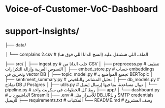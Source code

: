 # Voice-of-Customer-VoC-Dashboard

# support-insights/
├── data/

│   └── complains 2.csv  # الملف اللي هتشتغل عليه (انسخ الداتا اللي فوق هنا)

├── src/
│   ├── ingest.py  # جلب الداتا من CSV
│   ├── preprocess.py  # تنظيف النصوص العربية وإزالة التكرارات
│   ├── embed_store.py  # حساب embeddings وتخزين في vector DB
│   ├── topic_model.py  # تجميع المواضيع بـ BERTopic
│   ├── sentiment_summary.py  # تحليل المشاعر والتلخيص
│   ├── db_models.py  # نماذج DB لـ Postgres
│   ├── utils.py  # دوال مساعدة، بما فيها إرسال إيميل
│   └── pipeline.py  # ربط كل الخطوات في سكربت واحد
├── app/
│   └── dashboard.py  # الداشبورد بـ Streamlit
├── .env  # للأسرار مثل DB_URL و SMTP credentials للإيميل
├── requirements.txt  # المكتبات
└── README.md  # وصف المشروع
